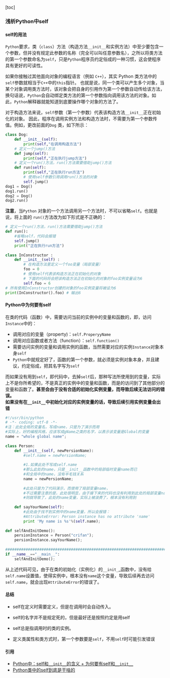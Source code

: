 [toc]
### 浅析Python中self
#### self的用法
`Python`要求，类（`class`）方法（构造方法`__init__`和实例方法）中至少要包含一个参数，但并没有规定此参数的名称（完全可以叫任意参数名），之所以将类方法的第一个参数命名为`self`，只是`Python`程序员约定俗成的一种习惯，这会使程序具有更好的可读性。   

如果你接触过其他面向对象的编程语言（例如 `C++`），其实 Python 类方法中的`self`参数就相当于`C++`中的`this`指针。
也就是说，同一个类可以产生多个对象，当某个对象调用类方法时，该对象会把自身的引用作为第一个参数自动传给该方法，换句话说，`Python`会自动绑定类方法的第一个参数指向调用该方法的对象。如此，`Python`解释器就能知道到底要操作哪个对象的方法了。

对于构造方法来说，`self`参数（第一个参数）代表该构造方法`__init__`正在初始化的对象。
因此，程序在调用实例方法和构造方法时，不需要为第一个参数传值。例如，更改前面的`Dog` 类，如下所示：
```python
class Dog:
    def __init__(self):
        print(self,"在调用构造方法")
    # 定义一个jump()方法
    def jump(self):
        print(self,"正在执行jump方法")
    # 定义一个run()方法，run()方法需要借助jump()方法
    def run(self):
        print(self,"正在执行run方法")
        # 使用self参数引用调用run()方法的对象
        self.jump()
dog1 = Dog()
dog1.run()
dog2 = Dog()
dog2.run()
```

**注意**，当`Python` 对象的一个方法调用另一个方法时，不可以省略`self`。也就是说，将上面的 `run()`方法改为如下形式是不正确的：
```python
# 定义一个run()方法，run()方法需要借助jump()方法
def run():
    #省略self，代码会报错
    self.jump()
    print("正在执行run方法")
    
class InConstructor :
    def __init__(self) :
        # 在构造方法里定义一个foo变量（局部变量）
        foo = 0
        # 使用self代表该构造方法正在初始化的对象
        # 下面的代码将会把该构造方法正在初始化的对象的foo实例变量设为6
        self.foo = 6
# 所有使用InConstructor创建的对象的foo实例变量将被设为6
print(InConstructor().foo) # 输出6
```
#### Python中为何要有self
在类的代码（函数）中，需要访问当前的实例中的变量和函数的，即，访问`Instance`中的：
- 调用对应的变量（property)：`self.ProperyyName`
- 调用对应函数或者方法（function）：`self.function()`
- 需要访问实例的变量和调用实例的函数，当然需要对应的实例`Instance`对象本身`self`
- `Python`中就规定好了，函数的第一个参数，就必须是实例对象本身，并且建议，约定俗成，把其名字写为`self`   

而如果没有用到`self`，即代码中，去掉`self`后，那种写法所使用到的变量，实际上不是你所希望的，不是真正的实例中的变量和函数，而是的访问到了其他部分的变量和函数了。**甚至会由于没有合适的初始化实例变量，而导致后续无法访问的错误。**    
**如果没有在`__init__`中初始化对应的实例变量的话，导致后续引用实例变量会出错**
```python
#!/usr/bin/python
# -*- coding: utf-8 -*-
#注：此处全局的变量名，写成name，只是为了演示而用
#实际上，好的编程风格，应该写成gName之类的名字，以表示该变量是Global的变量
name = "whole global name";
 
class Person:
    def __init__(self, newPersionName):
        #self.name = newPersionName;
         
        #1.如果此处不写成self.name
        #那么此处的name，只是__init__函数中的局部临时变量name而已
        #和全局中的name，没有半毛钱关系
        name = newPersionName;
         
        #此处只是为了代码演示，而使用了局部变量name，
        #不过需要注意的是，此处很明显，由于接下来的代码也没有利用到此处的局部变量name
        #则就导致了，此处的name变量，实际上被浪费了，根本没有利用到
 
    def sayYourName(self):
        #此处由于找不到实例中的name变量，所以会报错：
        #AttributeError: Person instance has no attribute 'name'
        print 'My name is %s'%(self.name);
 
def selfAndInitDemo():
    persionInstance = Person("crifan");
    persionInstance.sayYourName();
     
###############################################################################
if __name__=="__main__":
    selfAndInitDemo();
```
从上述代码可见，由于在类的初始化（实例化）的`__init_`_函数中，没有给`self.name`设置值，使得实例中，根本没有`name`这个变量，导致后续再去访问`self.name`，就会出现`AttributeError`的错误了。    

#### 总结

- self在定义时需要定义，但是在调用时会自动传入。

- self的名字并不是规定死的，但是最好还是按照约定是用self

- self总是指调用时的类的实例。

- 定义类属性和类方式时，第一个参数要是`self`，不用`self`时可能引发错误


#### 引用
- [Python中：self和`__init__`的含义 + 为何要有self和`__init__`](https://www.crifan.com/summary_the_meaning_of_self_and___init___in_python_and_why_need_them/)
- [Python类中的self到底是干啥的](http://chown-jane-y.coding.me/2017/03/22/Python%E7%B1%BB%E4%B8%AD%E7%9A%84self%E5%88%B0%E5%BA%95%E6%98%AF%E5%B9%B2%E5%95%A5%E7%9A%84/)